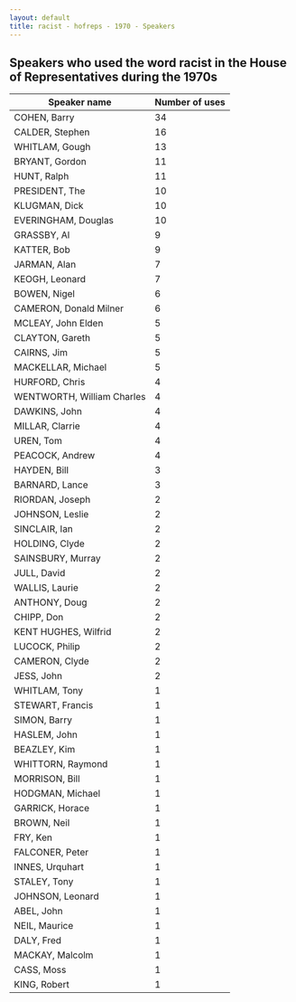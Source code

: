 ```yaml
---
layout: default
title: racist - hofreps - 1970 - Speakers
---
```

## Speakers who used the word **racist** in the House of Representatives during the 1970s

| Speaker name | Number of uses |
|--------------|----------------|
|COHEN, Barry|34|
|CALDER, Stephen|16|
|WHITLAM, Gough|13|
|BRYANT, Gordon|11|
|HUNT, Ralph|11|
|PRESIDENT, The|10|
|KLUGMAN, Dick|10|
|EVERINGHAM, Douglas|10|
|GRASSBY, Al|9|
|KATTER, Bob|9|
|JARMAN, Alan|7|
|KEOGH, Leonard|7|
|BOWEN, Nigel|6|
|CAMERON, Donald Milner|6|
|MCLEAY, John Elden|5|
|CLAYTON, Gareth|5|
|CAIRNS, Jim|5|
|MACKELLAR, Michael|5|
|HURFORD, Chris|4|
|WENTWORTH, William Charles|4|
|DAWKINS, John|4|
|MILLAR, Clarrie|4|
|UREN, Tom|4|
|PEACOCK, Andrew|4|
|HAYDEN, Bill|3|
|BARNARD, Lance|3|
|RIORDAN, Joseph|2|
|JOHNSON, Leslie|2|
|SINCLAIR, Ian|2|
|HOLDING, Clyde|2|
|SAINSBURY, Murray|2|
|JULL, David|2|
|WALLIS, Laurie|2|
|ANTHONY, Doug|2|
|CHIPP, Don|2|
|KENT HUGHES, Wilfrid|2|
|LUCOCK, Philip|2|
|CAMERON, Clyde|2|
|JESS, John|2|
|WHITLAM, Tony|1|
|STEWART, Francis|1|
|SIMON, Barry|1|
|HASLEM, John|1|
|BEAZLEY, Kim|1|
|WHITTORN, Raymond|1|
|MORRISON, Bill|1|
|HODGMAN, Michael|1|
|GARRICK, Horace|1|
|BROWN, Neil|1|
|FRY, Ken|1|
|FALCONER, Peter|1|
|INNES, Urquhart|1|
|STALEY, Tony|1|
|JOHNSON, Leonard|1|
|ABEL, John|1|
|NEIL, Maurice|1|
|DALY, Fred|1|
|MACKAY, Malcolm|1|
|CASS, Moss|1|
|KING, Robert|1|
